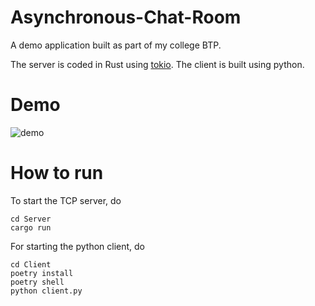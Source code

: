 # Asynchronous-Chat-Room

A demo application built as part of my college BTP. 

The server is coded in Rust using [tokio](https://tokio.rs/). The client is built using python.

# Demo
![demo](https://user-images.githubusercontent.com/10794178/163797115-0901294d-5037-4328-abc6-4a543efa7d4e.gif)


# How to run

To start the TCP server, do

```
cd Server
cargo run
```

For starting the python client, do

```
cd Client
poetry install
poetry shell
python client.py
```
